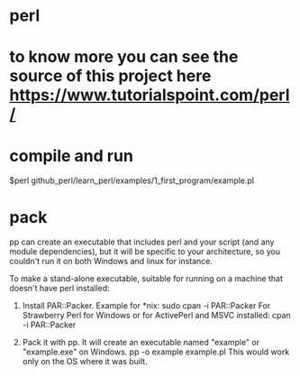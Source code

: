 # perl

# to know more you can see the source of this project here https://www.tutorialspoint.com/perl/ 

# compile and run
$perl github_perl/learn_perl/examples/1_first_program/example.pl

# pack
pp can create an executable that includes perl and your script (and any module dependencies), but it will be specific to your architecture, so you couldn't run it on both Windows and linux for instance.

To make a stand-alone executable, suitable for running on a machine that doesn't have perl installed:

1. Install PAR::Packer. Example for *nix:
sudo cpan -i PAR::Packer
For Strawberry Perl for Windows or for ActivePerl and MSVC installed:
cpan -i PAR::Packer

2. Pack it with pp. It will create an executable named "example" or "example.exe" on Windows.
pp -o example example.pl
This would work only on the OS where it was built.